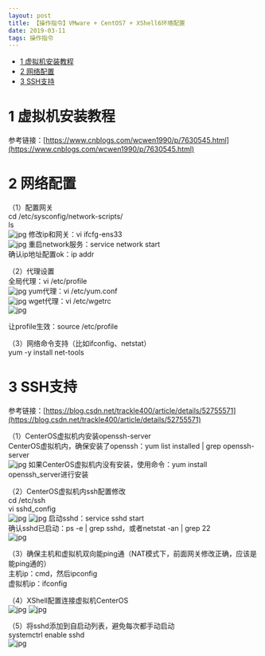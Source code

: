 ```yaml
---
layout: post
title: 【操作指令】VMware + CentOS7 + XShell6环境配置
date: 2019-03-11 
tags: 操作指令 
---
```


<!-- TOC -->

- [1 虚拟机安装教程](#1-虚拟机安装教程)
- [2 网络配置](#2-网络配置)
- [3 SSH支持](#3-ssh支持)

<!-- /TOC -->

# 1 虚拟机安装教程

参考链接：[https://www.cnblogs.com/wcwen1990/p/7630545.html](https://www.cnblogs.com/wcwen1990/p/7630545.html)

# 2 网络配置

（1）配置网关  
cd /etc/sysconfig/network-scripts/  
ls  
![jpg](/images/post/vmware_centeros/1.jpg)
修改ip和网关：vi ifcfg-ens33  
![jpg](/images/post/vmware_centeros/2.jpg)
重启network服务：service network start  
确认ip地址配置ok：ip addr

（2）代理设置  
全局代理：vi /etc/profile  
![jpg](/images/post/vmware_centeros/3.jpg)
yum代理：vi /etc/yum.conf  
![jpg](/images/post/vmware_centeros/4.jpg)
wget代理：vi /etc/wgetrc  
![jpg](/images/post/vmware_centeros/5.jpg)

让profile生效：source /etc/profile

（3）网络命令支持（比如ifconfig、netstat）  
yum -y install net-tools

# 3 SSH支持

参考链接：[https://blog.csdn.net/trackle400/article/details/52755571](https://blog.csdn.net/trackle400/article/details/52755571)

（1）CenterOS虚拟机内安装openssh-server  
CenterOS虚拟机内，确保安装了openssh：yum list installed | grep openssh-server  
![jpg](/images/post/vmware_centeros/6.jpg)
如果CenterOS虚拟机内没有安装，使用命令：yum install openssh_server进行安装  

（2）CenterOS虚拟机内ssh配置修改  
cd /etc/ssh  
vi sshd_config  
![jpg](/images/post/vmware_centeros/7.jpg)
![jpg](/images/post/vmware_centeros/8.jpg)
启动sshd：service sshd start  
确认sshd已启动：ps -e | grep sshd，或者netstat -an | grep 22  
![jpg](/images/post/vmware_centeros/9.jpg)

（3）确保主机和虚拟机双向能ping通（NAT模式下，前面网关修改正确，应该是能ping通的）  
主机ip：cmd，然后ipconfig  
虚拟机ip：ifconfig  

（4）XShell配置连接虚拟机CenterOS  
![jpg](/images/post/vmware_centeros/10.jpg)
![jpg](/images/post/vmware_centeros/11.jpg)

（5）将sshd添加到自启动列表，避免每次都手动启动  
systemctrl enable sshd  
![jpg](/images/post/vmware_centeros/12.jpg)